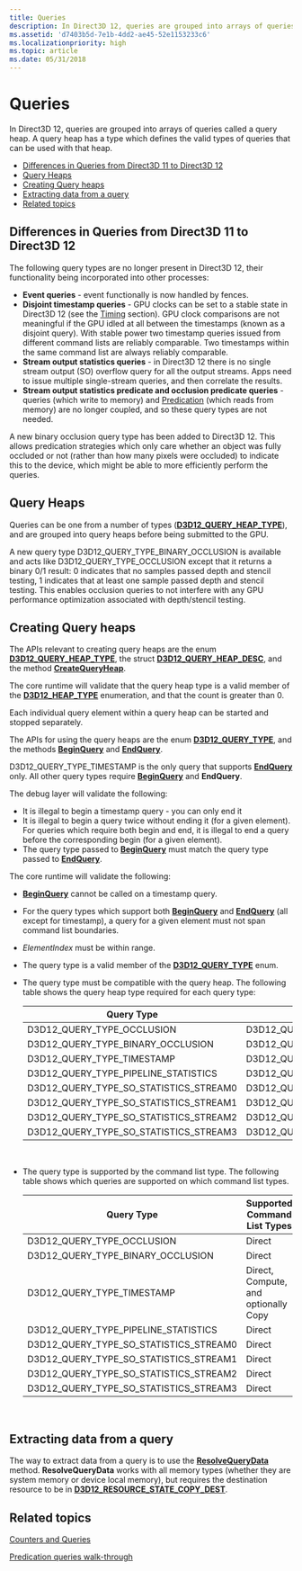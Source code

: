 ```yaml
---
title: Queries
description: In Direct3D 12, queries are grouped into arrays of queries called a query heap. A query heap has a type which defines the valid types of queries that can be used with that heap.
ms.assetid: 'd7403b5d-7e1b-4dd2-ae45-52e1153233c6'
ms.localizationpriority: high
ms.topic: article
ms.date: 05/31/2018
---
```


# Queries

In Direct3D 12, queries are grouped into arrays of queries called a query heap. A query heap has a type which defines the valid types of queries that can be used with that heap.

-   [Differences in Queries from Direct3D 11 to Direct3D 12](#differences-in-queries-from-direct3d-11-to-direct3d-12)
-   [Query Heaps](#query-heaps)
-   [Creating Query heaps](#creating-query-heaps)
-   [Extracting data from a query](#extracting-data-from-a-query)
-   [Related topics](#related-topics)

## Differences in Queries from Direct3D 11 to Direct3D 12

The following query types are no longer present in Direct3D 12, their functionality being incorporated into other processes:

-   **Event queries** - event functionally is now handled by fences.
-   **Disjoint timestamp queries** - GPU clocks can be set to a stable state in Direct3D 12 (see the [Timing](timing.md) section). GPU clock comparisons are not meaningful if the GPU idled at all between the timestamps (known as a disjoint query). With stable power two timestamp queries issued from different command lists are reliably comparable. Two timestamps within the same command list are always reliably comparable.
-   **Stream output statistics queries** - in Direct3D 12 there is no single stream output (SO) overflow query for all the output streams. Apps need to issue multiple single-stream queries, and then correlate the results.
-   **Stream output statistics predicate and occlusion predicate queries** - queries (which write to memory) and [Predication](predication.md) (which reads from memory) are no longer coupled, and so these query types are not needed.

A new binary occlusion query type has been added to Direct3D 12. This allows predication strategies which only care whether an object was fully occluded or not (rather than how many pixels were occluded) to indicate this to the device, which might be able to more efficiently perform the queries.

## Query Heaps

Queries can be one from a number of types ([**D3D12\_QUERY\_HEAP\_TYPE**](/windows/desktop/api/d3d12/ne-d3d12-d3d12_query_heap_type)), and are grouped into query heaps before being submitted to the GPU.

A new query type D3D12\_QUERY\_TYPE\_BINARY\_OCCLUSION is available and acts like D3D12\_QUERY\_TYPE\_OCCLUSION except that it returns a binary 0/1 result: 0 indicates that no samples passed depth and stencil testing, 1 indicates that at least one sample passed depth and stencil testing. This enables occlusion queries to not interfere with any GPU performance optimization associated with depth/stencil testing.

## Creating Query heaps

The APIs relevant to creating query heaps are the enum [**D3D12\_QUERY\_HEAP\_TYPE**](/windows/desktop/api/d3d12/ne-d3d12-d3d12_query_heap_type), the struct [**D3D12\_QUERY\_HEAP\_DESC**](/windows/desktop/api/d3d12/ns-d3d12-d3d12_query_heap_desc), and the method [**CreateQueryHeap**](/windows/desktop/api/d3d12/nf-d3d12-id3d12device-createqueryheap).

The core runtime will validate that the query heap type is a valid member of the [**D3D12\_HEAP\_TYPE**](/windows/desktop/api/d3d12/ne-d3d12-d3d12_heap_type) enumeration, and that the count is greater than 0.

Each individual query element within a query heap can be started and stopped separately.

The APIs for using the query heaps are the enum [**D3D12\_QUERY\_TYPE**](/windows/desktop/api/d3d12/ne-d3d12-d3d12_query_type), and the methods [**BeginQuery**](/windows/desktop/api/d3d12/nf-d3d12-id3d12graphicscommandlist-beginquery) and [**EndQuery**](/windows/desktop/api/d3d12/nf-d3d12-id3d12graphicscommandlist-endquery).

D3D12\_QUERY\_TYPE\_TIMESTAMP is the only query that supports [**EndQuery**](/windows/desktop/api/d3d12/nf-d3d12-id3d12graphicscommandlist-endquery) only. All other query types require [**BeginQuery**](/windows/desktop/api/d3d12/nf-d3d12-id3d12graphicscommandlist-beginquery) and **EndQuery**.

The debug layer will validate the following:

-   It is illegal to begin a timestamp query - you can only end it
-   It is illegal to begin a query twice without ending it (for a given element). For queries which require both begin and end, it is illegal to end a query before the corresponding begin (for a given element).
-   The query type passed to [**BeginQuery**](/windows/desktop/api/d3d12/nf-d3d12-id3d12graphicscommandlist-beginquery) must match the query type passed to [**EndQuery**](/windows/desktop/api/d3d12/nf-d3d12-id3d12graphicscommandlist-endquery).

The core runtime will validate the following:

-   [**BeginQuery**](/windows/desktop/api/d3d12/nf-d3d12-id3d12graphicscommandlist-beginquery) cannot be called on a timestamp query.
-   For the query types which support both [**BeginQuery**](/windows/desktop/api/d3d12/nf-d3d12-id3d12graphicscommandlist-beginquery) and [**EndQuery**](/windows/desktop/api/d3d12/nf-d3d12-id3d12graphicscommandlist-endquery) (all except for timestamp), a query for a given element must not span command list boundaries.
-   *ElementIndex* must be within range.
-   The query type is a valid member of the [**D3D12\_QUERY\_TYPE**](/windows/desktop/api/d3d12/ne-d3d12-d3d12_query_type) enum.
-   The query type must be compatible with the query heap. The following table shows the query heap type required for each query type:

    

    | Query Type                                  | Query Heap type                                |
    |---------------------------------------------|------------------------------------------------|
    | D3D12\_QUERY\_TYPE\_OCCLUSION               | D3D12\_QUERY\_HEAP\_TYPE\_OCCLUSION            |
    | D3D12\_QUERY\_TYPE\_BINARY\_OCCLUSION       | D3D12\_QUERY\_HEAP\_TYPE\_OCCLUSION            |
    | D3D12\_QUERY\_TYPE\_TIMESTAMP               | D3D12\_QUERY\_HEAP\_TYPE\_TIMESTAMP            |
    | D3D12\_QUERY\_TYPE\_PIPELINE\_STATISTICS    | D3D12\_QUERY\_HEAP\_TYPE\_PIPELINE\_STATISTICS |
    | D3D12\_QUERY\_TYPE\_SO\_STATISTICS\_STREAM0 | D3D12\_QUERY\_HEAP\_TYPE\_SO\_STATISTICS       |
    | D3D12\_QUERY\_TYPE\_SO\_STATISTICS\_STREAM1 | D3D12\_QUERY\_HEAP\_TYPE\_SO\_STATISTICS       |
    | D3D12\_QUERY\_TYPE\_SO\_STATISTICS\_STREAM2 | D3D12\_QUERY\_HEAP\_TYPE\_SO\_STATISTICS       |
    | D3D12\_QUERY\_TYPE\_SO\_STATISTICS\_STREAM3 | D3D12\_QUERY\_HEAP\_TYPE\_SO\_STATISTICS       |

    

     

-   The query type is supported by the command list type. The following table shows which queries are supported on which command list types.

    

    | Query Type                                  | Supported Command List Types         |
    |---------------------------------------------|--------------------------------------|
    | D3D12\_QUERY\_TYPE\_OCCLUSION               | Direct                               |
    | D3D12\_QUERY\_TYPE\_BINARY\_OCCLUSION       | Direct                               |
    | D3D12\_QUERY\_TYPE\_TIMESTAMP               | Direct, Compute, and optionally Copy |
    | D3D12\_QUERY\_TYPE\_PIPELINE\_STATISTICS    | Direct                               |
    | D3D12\_QUERY\_TYPE\_SO\_STATISTICS\_STREAM0 | Direct                               |
    | D3D12\_QUERY\_TYPE\_SO\_STATISTICS\_STREAM1 | Direct                               |
    | D3D12\_QUERY\_TYPE\_SO\_STATISTICS\_STREAM2 | Direct                               |
    | D3D12\_QUERY\_TYPE\_SO\_STATISTICS\_STREAM3 | Direct                               |

    

     

## Extracting data from a query

The way to extract data from a query is to use the [**ResolveQueryData**](/windows/desktop/api/d3d12/nf-d3d12-id3d12graphicscommandlist-resolvequerydata) method. **ResolveQueryData** works with all memory types (whether they are system memory or device local memory), but requires the destination resource to be in [**D3D12_RESOURCE_STATE_COPY_DEST**](/windows/win32/api/d3d12/ne-d3d12-d3d12_resource_states). 

## Related topics

<dl> <dt>

[Counters and Queries](counters-and-queries.md)
</dt> <dt>

[Predication queries walk-through](predication-queries.md)
</dt> </dl>

 

 




